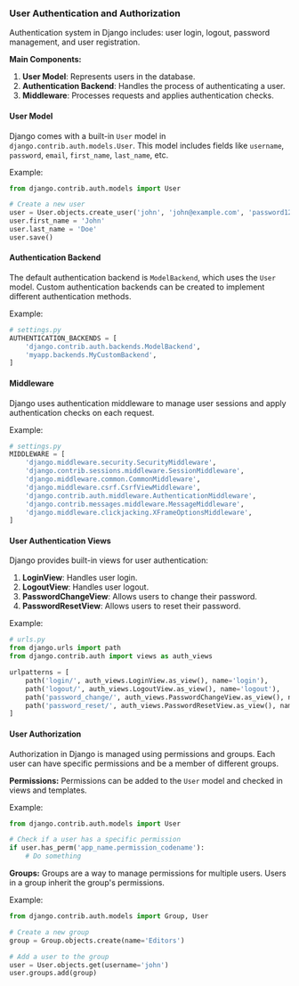 ### User Authentication and Authorization

Authentication system in Django includes: user login, logout, password management, and user registration.

**Main Components:**

1. **User Model**: Represents users in the database.
2. **Authentication Backend**: Handles the process of authenticating a user.
3. **Middleware**: Processes requests and applies authentication checks.

#### User Model

Django comes with a built-in `User` model in `django.contrib.auth.models.User`. This model includes fields like `username`, `password`, `email`, `first_name`, `last_name`, etc.

Example:

```python
from django.contrib.auth.models import User

# Create a new user
user = User.objects.create_user('john', 'john@example.com', 'password123')
user.first_name = 'John'
user.last_name = 'Doe'
user.save()
```

#### Authentication Backend

The default authentication backend is `ModelBackend`, which uses the `User` model. Custom authentication backends can be created to implement different authentication methods.

Example:

```python
# settings.py
AUTHENTICATION_BACKENDS = [
    'django.contrib.auth.backends.ModelBackend',
    'myapp.backends.MyCustomBackend',
]
```

#### Middleware

Django uses authentication middleware to manage user sessions and apply authentication checks on each request.

Example:

```python
# settings.py
MIDDLEWARE = [
    'django.middleware.security.SecurityMiddleware',
    'django.contrib.sessions.middleware.SessionMiddleware',
    'django.middleware.common.CommonMiddleware',
    'django.middleware.csrf.CsrfViewMiddleware',
    'django.contrib.auth.middleware.AuthenticationMiddleware',
    'django.contrib.messages.middleware.MessageMiddleware',
    'django.middleware.clickjacking.XFrameOptionsMiddleware',
]
```

#### User Authentication Views

Django provides built-in views for user authentication:

1. **LoginView**: Handles user login.
2. **LogoutView**: Handles user logout.
3. **PasswordChangeView**: Allows users to change their password.
4. **PasswordResetView**: Allows users to reset their password.

Example:

```python
# urls.py
from django.urls import path
from django.contrib.auth import views as auth_views

urlpatterns = [
    path('login/', auth_views.LoginView.as_view(), name='login'),
    path('logout/', auth_views.LogoutView.as_view(), name='logout'),
    path('password_change/', auth_views.PasswordChangeView.as_view(), name='password_change'),
    path('password_reset/', auth_views.PasswordResetView.as_view(), name='password_reset'),
]
```

#### User Authorization

Authorization in Django is managed using permissions and groups. Each user can have specific permissions and be a member of different groups.

**Permissions:**
Permissions can be added to the `User` model and checked in views and templates.

Example:

```python
from django.contrib.auth.models import User

# Check if a user has a specific permission
if user.has_perm('app_name.permission_codename'):
    # Do something
```

**Groups:**
Groups are a way to manage permissions for multiple users. Users in a group inherit the group's permissions.

Example:

```python
from django.contrib.auth.models import Group, User

# Create a new group
group = Group.objects.create(name='Editors')

# Add a user to the group
user = User.objects.get(username='john')
user.groups.add(group)
```
